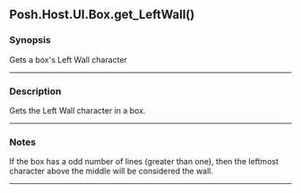 Posh.Host.UI.Box.get_LeftWall()
-------------------------------

### Synopsis
Gets a box's Left Wall character

---

### Description

Gets the Left Wall character in a box.

---

### Notes
If the box has a odd number of lines (greater than one),
then the leftmost character above the middle will be considered the wall.

---
